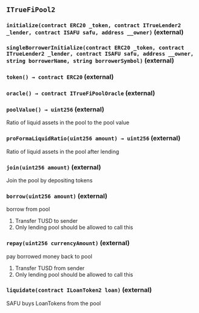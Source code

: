 ## `ITrueFiPool2`






### `initialize(contract ERC20 _token, contract ITrueLender2 _lender, contract ISAFU safu, address __owner)` (external)





### `singleBorrowerInitialize(contract ERC20 _token, contract ITrueLender2 _lender, contract ISAFU safu, address __owner, string borrowerName, string borrowerSymbol)` (external)





### `token() → contract ERC20` (external)





### `oracle() → contract ITrueFiPoolOracle` (external)





### `poolValue() → uint256` (external)





Ratio of liquid assets in the pool to the pool value

### `proFormaLiquidRatio(uint256 amount) → uint256` (external)



Ratio of liquid assets in the pool after lending


### `join(uint256 amount)` (external)



Join the pool by depositing tokens


### `borrow(uint256 amount)` (external)



borrow from pool
1. Transfer TUSD to sender
2. Only lending pool should be allowed to call this

### `repay(uint256 currencyAmount)` (external)



pay borrowed money back to pool
1. Transfer TUSD from sender
2. Only lending pool should be allowed to call this

### `liquidate(contract ILoanToken2 loan)` (external)



SAFU buys LoanTokens from the pool


